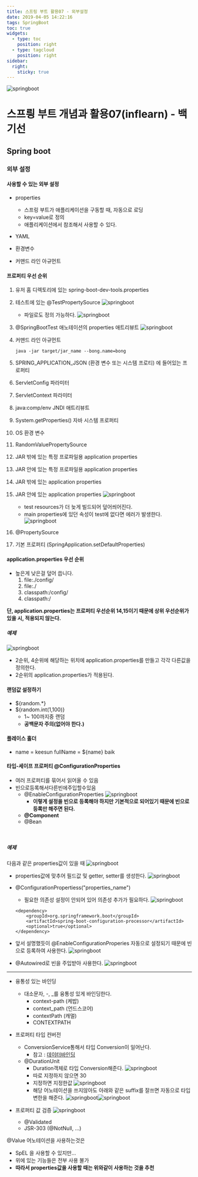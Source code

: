 ```yaml
---
title: 스프링 부트 활용07 - 외부설정
date: 2019-04-05 14:22:16
tags: SpringBoot
toc: true
widgets:
  - type: toc
    position: right
  - type: tagcloud
    position: right
sidebar:
  right:
    sticky: true
---
```


![springboot](/images/springboot_logo.png)
# 스프릥 부트 개념과 활용07(inflearn) - 백기선 
## Spring boot

<!-- more -->

### 외부 설정
#### 사용할 수 있는 외부 설정
- properties
    - 스프링 부트가 애플리케이션을 구동할 때, 자동으로 로딩 
    - key=value로 정의
    - 애플리케이션에서 참조해서 사용할 수 있다.
        
- YAML
- 환경변수
- 커맨드 라인 아규먼트

#### 프로퍼티 우선 순위
1. 유저 홈 디렉토리에 있는 spring-boot-dev-tools.properties
2. 테스트에 있는 @TestPropertySource
    ![springboot](/images/springboot/springboot07-4.png)
    - 파일로도 정의 가능하다.
    ![springboot](/images/springboot/springboot07-6.png)
3. @SpringBootTest 애노테이션의 properties 애트리뷰트
    ![springboot](/images/springboot/springboot07-3.png)
    
4. 커맨드 라인 아규먼트
    ```
    java -jar target/jar_name --bong.name=bong
    ```
5. SPRING_APPLICATION_JSON (환경 변수 또는 시스템 프로티) 에 들어있는 프로퍼티
6. ServletConfig 파라미터
7. ServletContext 파라미터
8. java:comp/env JNDI 애트리뷰트
9. System.getProperties() 자바 시스템 프로퍼티
10. OS 환경 변수
11. RandomValuePropertySource
12. JAR 밖에 있는 특정 프로파일용 application properties
13. JAR 안에 있는 특정 프로파일용 application properties
14. JAR 밖에 있는 application properties
15. JAR 안에 있는 application properties
    ![springboot](/images/springboot/springboot07-1.png)
    - test resources가 더 늦게 빌드되어 덮어씌어진다.
    - main properties에 있던 속성이 test에 없다면 에러가 발생한다.
    ![springboot](/images/springboot/springboot07-2.png)
16. @PropertySource
17. 기본 프로퍼티 (SpringApplication.setDefaultProperties)

#### application.properties 우선 순위 
- 높은게 낮은걸 덮어 씁니다. 
    1. file:./config/
    2. file:./
    3. classpath:/config/
    4. classpath:/

**단, application.properties는 프로퍼티 우선순위 14,15이기 때문에 상위 우선순위가 있을 시, 적용되지 않는다.**
<br>
##### 예제
![springboot](/images/springboot/springboot07-7.png)
- 2순위, 4순위에 해당하는 위치에 application.properties를 만들고 각각 다른값을 정의한다.
- 2순위의 application.properties가 적용된다.

#### 랜덤값 설정하기
- ${random.*}
- ${random.int(1,100)}
    - 1~ 100까지중 랜덤
    - **공백문자 주의(없어야 한다.)**

#### 플레이스 홀더
- name = keesun
fullName = ${name} baik

#### 타입-세이프 프로퍼티 @ConfigurationProperties
- 여러 프로퍼티를 묶어서 읽어올 수 있음
- 빈으로등록해서다른빈에주입할수있음
    - @EnableConfigurationProperties
        ![springboot](/images/springboot/springboot07-10.png)
        - **이렇게 설정을 빈으로 등록해야 하지만 기본적으로 되어있기 때문에 빈으로 등록만 해주면 된다.**
    - **@Component**
    - @Bean
<br>

##### 예제
다음과 같은 properties값이 있을 때
![springboot](/images/springboot/springboot07-11.png)

- properties값에 맞추어 필드값 및 getter, setter를 생성한다.
![springboot](/images/springboot/springboot07-9.png)

- @ConfigurationPropertiess("properties_name")
    - 필요한 의존성 설정이 안되어 있어 의존성 추가가 필요하다.
    ![springboot](/images/springboot/springboot07-8.png)
    ```
    <dependency>
    	<groupId>org.springframework.boot</groupId>
    	<artifactId>spring-boot-configuration-processor</artifactId>
    	<optional>true</optional>
    </dependency>
    ```
- 앞서 설명했듯이 @EnableConfigurationProperies 자동으로 설정되기 때문에 빈으로 등록하여 사용한다.
![springboot](/images/springboot/springboot07-12.png)

- @Autowired로 빈을 주입받아 사용한다.
![springboot](/images/springboot/springboot07-13.png)
---
    
- 융통성 있는 바인딩
    - 대소문자, -, _를 융통성 있게 바인딩한다.
        - context-path (케밥)
        - context_path (언드스코어)
        - contextPath (캐멀)
        - CONTEXTPATH

- 프로퍼티 타입 컨버전
    - ConversionService통해서 타입 Conversion이 일어난다.
        - 참고 : [데이터바인딩](https://cyr9210.github.io/2019/03/22/Spring/springframework-core03/)
    - @DurationUnit
        - Duration객체로 타입 Conversion해준다.
        ![springboot](/images/springboot/springboot07-14.png)
        - 따로 지정하지 않으면 30
        - 지정하면 지정한값
        ![springboot](/images/springboot/springboot07-15.png)
        - 해당 어노테이션을 쓰지않아도 아래와 같은 suffix를 잘쓰면 자동으로 타입 변한을 해준다.
        ![springboot](/images/springboot/springboot07-16.png)![springboot](/images/springboot/springboot07-17.png)
    
- 프로퍼티 값 검증
    ![springboot](/images/springboot/springboot07-19.png)
    - @Validated
    - JSR-303 (@NotNull, ...)

@Value 어노테이션을 사용하는것은 
- SpEL 을 사용할 수 있지만...
- 위에 있는 기능들은 전부 사용 불가
- **따라서 properties값을 사용할 때는 위와같이 사용하는 것을 추천**

